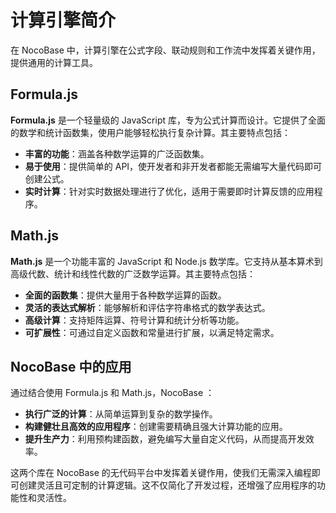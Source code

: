 # **计算引擎简介**

在 NocoBase 中，计算引擎在公式字段、联动规则和工作流中发挥着关键作用，提供通用的计算工具。

## Formula.js

**Formula.js** 是一个轻量级的 JavaScript 库，专为公式计算而设计。它提供了全面的数学和统计函数集，使用户能够轻松执行复杂计算。其主要特点包括：

- **丰富的功能**：涵盖各种数学运算的广泛函数集。
- **易于使用**：提供简单的 API，使开发者和非开发者都能无需编写大量代码即可创建公式。
- **实时计算**：针对实时数据处理进行了优化，适用于需要即时计算反馈的应用程序。

## Math.js

**Math.js** 是一个功能丰富的 JavaScript 和 Node.js 数学库。它支持从基本算术到高级代数、统计和线性代数的广泛数学运算。其主要特点包括：

- **全面的函数集**：提供大量用于各种数学运算的函数。
- **灵活的表达式解析**：能够解析和评估字符串格式的数学表达式。
- **高级计算**：支持矩阵运算、符号计算和统计分析等功能。
- **可扩展性**：可通过自定义函数和常量进行扩展，以满足特定需求。

## NocoBase 中的应用

通过结合使用 Formula.js 和 Math.js，NocoBase ：

- **执行广泛的计算**：从简单运算到复杂的数学操作。
- **构建健壮且高效的应用程序**：创建需要精确且强大计算功能的应用。
- **提升生产力**：利用预构建函数，避免编写大量自定义代码，从而提高开发效率。

这两个库在 NocoBase 的无代码平台中发挥着关键作用，使我们无需深入编程即可创建灵活且可定制的计算逻辑。这不仅简化了开发过程，还增强了应用程序的功能性和灵活性。 
